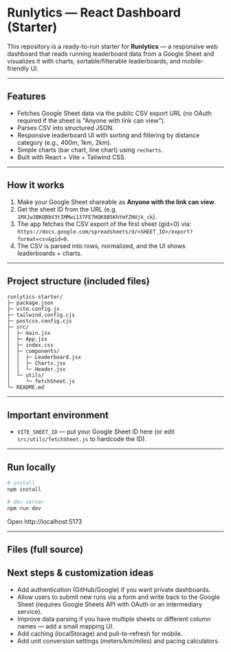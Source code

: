 # Runlytics — React Dashboard (Starter)

This repository is a ready-to-run starter for **Runlytics** — a responsive web dashboard that reads running leaderboard data from a Google Sheet and visualizes it with charts, sortable/filterable leaderboards, and mobile-friendly UI.

---

## Features

- Fetches Google Sheet data via the public CSV export URL (no OAuth required if the sheet is "Anyone with link can view").
- Parses CSV into structured JSON.
- Responsive leaderboard UI with sorting and filtering by distance category (e.g., 400m, 1km, 2km).
- Simple charts (bar chart, line chart) using `recharts`.
- Built with React + Vite + Tailwind CSS.

---

## How it works

1. Make your Google Sheet shareable as **Anyone with the link can view**.
2. Get the sheet ID from the URL (e.g. `1MXJw3BKQBbV3tIMMwi137FE7HQK8BSKhYmfZHUjk_ck`).
3. The app fetches the CSV export of the first sheet (gid=0) via:
   `https://docs.google.com/spreadsheets/d/<SHEET_ID>/export?format=csv&gid=0`.
4. The CSV is parsed into rows, normalized, and the UI shows leaderboards + charts.

---

## Project structure (included files)

```
runlytics-starter/
├─ package.json
├─ vite.config.js
├─ tailwind.config.cjs
├─ postcss.config.cjs
├─ src/
│  ├─ main.jsx
│  ├─ App.jsx
│  ├─ index.css
│  ├─ components/
│  │  ├─ Leaderboard.jsx
│  │  ├─ Charts.jsx
│  │  └─ Header.jsx
│  └─ utils/
│     └─ fetchSheet.js
└─ README.md
```

---

## Important environment

- `VITE_SHEET_ID` — put your Google Sheet ID here (or edit `src/utils/fetchSheet.js` to hardcode the ID).

---

## Run locally

```bash
# install
npm install

# dev server
npm run dev
```

Open http://localhost:5173

---

## Files (full source)

## Next steps & customization ideas

- Add authentication (GitHub/Google) if you want private dashboards.
- Allow users to submit new runs via a form and write back to the Google Sheet (requires Google Sheets API with OAuth or an intermediary service).
- Improve data parsing if you have multiple sheets or different column names — add a small mapping UI.
- Add caching (localStorage) and pull-to-refresh for mobile.
- Add unit conversion settings (meters/km/miles) and pacing calculators.